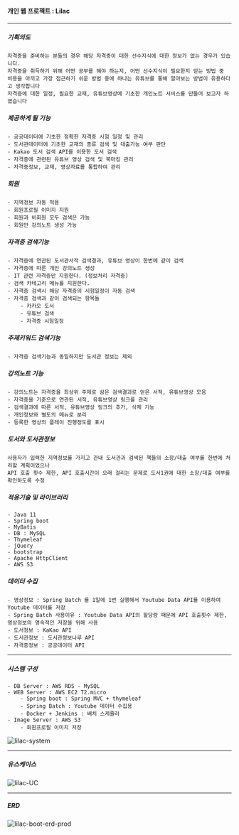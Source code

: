 #### 개인 웹 프로젝트 : Lilac
---

##### 기획의도
    자격증을 준비하는 분들의 경우 해당 자격증이 대한 선수지식에 대한 정보가 없는 경우가 있습니다.
    자격증을 취득하기 위해 어떤 공부를 해야 하는지, 어떤 선수지식이 필요한지 얻는 방법 중
    비용을 아끼고 가장 접근하기 쉬운 방법 중에 하나는 유튜브를 통해 알아보는 방법이 유용하다고 생각합니다
    자격증에 대한 일정, 필요한 교재, 유튜브영상에 기초한 개인노트 서비스를 만들어 보고자 하였습니다

##### 제공하게 될 기능
    - 공공데이터에 기초한 정확한 자격증 시험 일정 및 관리
    - 도서관데이터에 기초한 교재의 종류 검색 및 대출가능 여부 판단
    - Kakao 도서 검색 API를 이용한 도서 검색
    - 자격증에 관련된 유튜브 영상 검색 및 북마킹 관리
    - 자격증정보, 교재, 영상자료를 통합하여 관리

##### 회원
    - 지역정보 자동 적용
    - 회원프로필 이미지 지원
    - 회원과 비회원 모두 검색은 가능
    - 회원만 강의노트 생성 가능

##### 자격증 검색기능
    - 자격증에 연관된 도서관서적 검색결과, 유튜브 영상이 한번에 같이 검색
    - 자격증에 따른 개인 강의노트 생성
    - IT 관련 자격증만 지원한다. (정보처리 자격증)
    - 검색 카테고리 메뉴를 지원한다.
    - 자격증 검색시 해당 자격증의 시험일정이 자동 검색
    - 자격증 검색과 같이 검색되는 항목들
        - 카카오 도서
        - 유튜브 검색
        - 자격증 시험일정
        
##### 주제키워드 검색기능
    - 자격증 검색기능과 동일하지만 도서관 정보는 제외
    
##### 강의노트 기능
    - 강의노트는 자격증을 최상위 주제로 삼은 검색결과로 얻은 서적, 유튜브영상 모음
    - 자격증을 기준으로 연관된 서적, 유튜브영상 링크를 관리
    - 검색결과에 따른 서적, 유튜브영상 링크의 추가, 삭제 기능
    - 개인정보와 별도의 메뉴로 분리
    - 등록한 영상의 플레이 진행정도를 표시
    
##### 도서와 도서관정보
    사용자가 입력한 지역정보를 가지고 관내 도서관과 검색된 책들의 소장/대출 여부를 한번에 처리할 계획이었으나
    API 호출 횟수 제한, API 호출시간이 오래 걸리는 문제로 도서1권에 대한 소장/대출 여부를 확인하도록 수정
    
##### 적용기술 및 라이브러리
    - Java 11
    - Spring boot
    - MyBatis
    - DB : MySQL
    - Thymeleaf
    - jQuery
    - bootstrap
    - Apache HttpClient
    - AWS S3
    
##### 데이터 수집
    - 영상정보 : Spring Batch 를 1일에 1번 실행해서 Youtube Data API를 이용하여 Youtube 데이터를 저장
    - Spring Batch 사용이유 : Youtube Data API의 할당량 때문에 API 호출횟수 제한, 영상정보의 영속적인 저장을 위해 사용
    - 도서정보 : KaKao API
    - 도서관정보 : 도서관정보나루 API
    - 자격증정보 : 공공데이터 API
    
---
##### 시스템 구성
    - DB Server : AWS RDS - MySQL
    - WEB Server : AWS EC2 T2.micro
        - Spring boot : Spring MVC + thymeleaf
        - Spring Batch : Youtube 데이터 수집용
        - Docker + Jenkins : 배치 스케쥴러
    - Image Server : AWS S3 
        - 회원프로필 이미지 저장

![lilac-system](https://user-images.githubusercontent.com/113125088/236558210-e894fea0-228f-408d-acc2-c5df752fdf81.png)

---
##### 유스케이스
![lilac-UC](https://user-images.githubusercontent.com/113125088/220843275-60748186-06d2-4bfc-8b1d-8edf646af58f.png)

---
##### ERD
![lilac-boot-erd-prod](https://user-images.githubusercontent.com/113125088/235995079-698b23e0-7dbb-468d-9601-9b0b98668a40.png)

